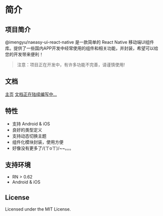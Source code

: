 
# 简介

## 项目简介

@imengyu/naeasy-ui-react-native 是一款简单的 React Native 移动端UI组件库。提供了一些国内APP开发中经常使用的组件和相关功能，并封装，希望可以给您的开发带来便利！

> 注意：项目正在开发中，有许多功能不完善，请谨慎使用!

## 文档

[主页](https://github.com/imengyu/imengyu-ui-lib)
[文档正在陆续编写中...](https://imengyu.top/pages/naeasy-ui-rn-web-docs/)

## 特性

* 支持 Android & iOS
* 良好的类型定义
* 支持动态切换主题
* 组件化模块封装，使用方便
* 好像没有更多了/(ㄒoㄒ)/~~。。。

## 支持环境

* RN > 0.62
* Android & iOS

## License

Licensed under the MIT License.
